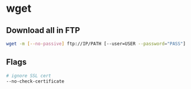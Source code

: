 # wget

## Download all in FTP

```bash
wget -m [--no-passive] ftp://IP/PATH [--user=USER --password="PASS"]
```

## Flags

```bash
# ignore SSL cert
--no-check-certificate
```
